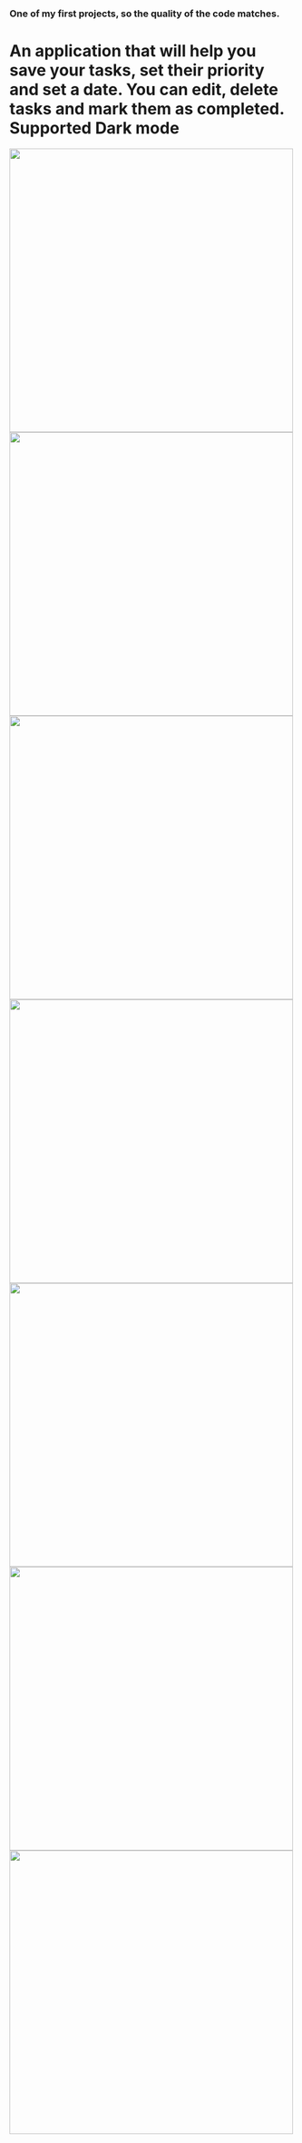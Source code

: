 <div>
<h3>One of my first projects, so the quality of the code matches.</>
<h1>An application that will help you save your tasks, set their priority and set a date. You can edit, delete tasks and mark them as completed. Supported Dark mode</>
 </div>
 <div>
 <img src="https://sun1.userapi.com/sun1-83/s/v1/ig2/rkHz7DqRJtCcmSaa5mJndg4VMPT1rD6-rByVXHCnv92Yduo21IPpT_EzIcLYQaR105IadICZv1eviF0p7DVXNE3l.jpg?size=998x2160&quality=96&type=album" height="500" align="center"/>
<img src="https://sun1.userapi.com/sun1-57/s/v1/ig2/fXg-rYGaGY7SifwYLoMsMRQwve2BVN1v6xd2NjVnknRRNzdxgGuK2W8aTu-fGON1QPvu7rwpcrGB-H7sjebp5EEH.jpg?size=998x2160&quality=96&type=album" height="500" align="center"/>
<img src="https://sun9-west.userapi.com/sun9-63/s/v1/ig2/WpH04L_ODRckmV9senYiCQhatP_1tVd93Yaa12qT6_uInzYKakT-Ok0TnF89BGmwSx5uJOAZUaSpxO28vVYjD1zV.jpg?size=998x2160&quality=96&type=album" height="500" align="center"/>
</div>
<div>
 <img src="https://sun9-west.userapi.com/sun9-65/s/v1/ig2/jmYjennbWDr5Go6C4nzPlSugtHfDvcfoKtema6ceUIxQLrvCpYS1my99KBxeMCKy5XG0RVstT1oIGZYjquTajM60.jpg?size=998x2160&quality=96&type=album" height="500" align="center"/>
<img src="https://sun9-west.userapi.com/sun9-51/s/v1/ig2/nCt40z55qtYj-VjAB_4koB8zyrT4rP-5ZAtsNX4HUzVJW_lCkm7W1W0gDGZXfl5LTW29VOtYlHz9u9cAiF9Aq5KP.jpg?size=998x2160&quality=96&type=album" height="500" align="center"/>
<img src="https://sun9-north.userapi.com/sun9-80/s/v1/ig2/ywxbdyv_bj6ZMyyU1LUUGFiGamXxEAhHj_0ylK8tHHDygkb6F9eqwbi6pQfE4xqeJy3W5YoLUdLd0Q6t5Q2V9Qq_.jpg?size=998x2160&quality=96&type=album" height="500" align="center"/>
<img src="https://sun1.userapi.com/sun1-26/s/v1/ig2/nLiWzCOlyOYhq0b70V97nEofRaL9bFaffX2xNe_IBnwULZCIlPRoKzeWqdUFnF7G3zIcNaa1wDHzIvxiCE2rmoSQ.jpg?size=998x2160&quality=96&type=album" height="500" align="center"/>
</div>
